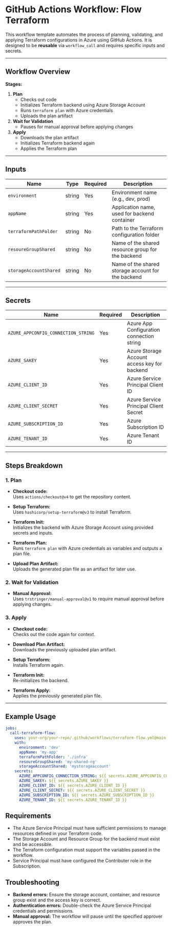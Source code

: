 # GitHub Actions Workflow: Flow Terraform

This workflow template automates the process of planning, validating, and applying Terraform configurations in Azure using GitHub Actions. It is designed to be **reusable** via `workflow_call` and requires specific inputs and secrets.

---

## Workflow Overview

**Stages:**
1. **Plan**
   - Checks out code
   - Initializes Terraform backend using Azure Storage Account
   - Runs `terraform plan` with Azure credentials
   - Uploads the plan artifact
2. **Wait for Validation**
   - Pauses for manual approval before applying changes
3. **Apply**
   - Downloads the plan artifact
   - Initializes Terraform backend again
   - Applies the Terraform plan

---

## Inputs

| Name                  | Type   | Required | Description                                                      |
|-----------------------|--------|----------|------------------------------------------------------------------|
| `environment`         | string | Yes      | Environment name (e.g., dev, prod)                               |
| `appName`             | string | Yes      | Application name, used for backend container                     |
| `terraformPathFolder` | string | No       | Path to the Terraform configuration folder                       |
| `resoureGroupShared`  | string | No       | Name of the shared resource group for the backend                |
| `storageAccountShared`| string | No       | Name of the shared storage account for the backend               |

---

## Secrets

| Name                           | Required | Description                                              |
|--------------------------------|----------|----------------------------------------------------------|
| `AZURE_APPCONFIG_CONNECTION_STRING` | Yes  | Azure App Configuration connection string                |
| `AZURE_SAKEY`                  | Yes      | Azure Storage Account access key for backend             |
| `AZURE_CLIENT_ID`              | Yes      | Azure Service Principal Client ID                        |
| `AZURE_CLIENT_SECRET`          | Yes      | Azure Service Principal Client Secret                    |
| `AZURE_SUBSCRIPTION_ID`        | Yes      | Azure Subscription ID                                    |
| `AZURE_TENANT_ID`              | Yes      | Azure Tenant ID                                          |

---

## Steps Breakdown

### 1. Plan

- **Checkout code:**  
  Uses `actions/checkout@v4` to get the repository content.

- **Setup Terraform:**  
  Uses `hashicorp/setup-terraform@v3` to install Terraform.

- **Terraform Init:**  
  Initializes the backend with Azure Storage Account using provided secrets and inputs.

- **Terraform Plan:**  
  Runs `terraform plan` with Azure credentials as variables and outputs a plan file.

- **Upload Plan Artifact:**  
  Uploads the generated plan file as an artifact for later use.

### 2. Wait for Validation

- **Manual Approval:**  
  Uses `trstringer/manual-approval@v1` to require manual approval before applying changes.

### 3. Apply

- **Checkout code:**  
  Checks out the code again for context.

- **Download Plan Artifact:**  
  Downloads the previously uploaded plan artifact.

- **Setup Terraform:**  
  Installs Terraform again.

- **Terraform Init:**  
  Re-initializes the backend.

- **Terraform Apply:**  
  Applies the previously generated plan file.

---

## Example Usage

```yaml
jobs:
  call-terraform-flow:
    uses: your-org/your-repo/.github/workflows/terraform-flow.yml@main
    with:
      environment: 'dev'
      appName: 'my-app'
      terraformPathFolder: './infra'
      resoureGroupShared: 'my-shared-rg'
      storageAccountShared: 'mystorageaccount'
    secrets:
      AZURE_APPCONFIG_CONNECTION_STRING: ${{ secrets.AZURE_APPCONFIG_CONNECTION_STRING }}
      AZURE_SAKEY: ${{ secrets.AZURE_SAKEY }}
      AZURE_CLIENT_ID: ${{ secrets.AZURE_CLIENT_ID }}
      AZURE_CLIENT_SECRET: ${{ secrets.AZURE_CLIENT_SECRET }}
      AZURE_SUBSCRIPTION_ID: ${{ secrets.AZURE_SUBSCRIPTION_ID }}
      AZURE_TENANT_ID: ${{ secrets.AZURE_TENANT_ID }}
```

## Requirements

- The Azure Service Principal must have sufficient permissions to manage resources defined in your Terraform code.
- The Storage Account and Resource Group for the backend must exist and be accessible.
- The Terraform configuration must support the variables passed in the workflow.
- Service Principal must have configured the Contributer role in the Subscription.

## Troubleshooting

- **Backend errors:**
   Ensure the storage account, container, and resource group exist and the access key is correct. 
- **Authentication errors:**
   Double-check the Azure Service Principal credentials and permissions.
- **Manual approval:**
   The workflow will pause until the specified approver approves the plan.